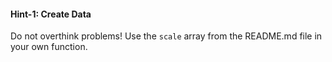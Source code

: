 #### Hint-1: Create Data

Do not overthink problems! Use the `scale` array from the README.md file in your own function. 



